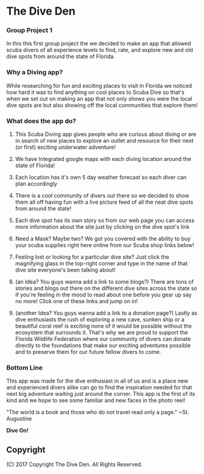 # The Dive Den

### Group Project 1

In this this first group project the we decided to make an app that allowed scuba divers of all experience levels to find, rate, and explore new and old dive spots from around the state of Florida. 

### Why a Diving app?

While researching for fun and exciting places to visit in Florida we noticed how hard it was to find anything on cool places to Scuba Dive so that's when we set out on making an app that not only shows you were the local dive spots are but also showing off the local communities that explore them!

### What does the app do?

1. This Scuba Diving app gives people who are curious about diving or are in search of new places to explore an outlet and resource for their next (or first) exciting underwater adventure!

2. We have Integrated google maps with each diving location around the state of Florida!

3. Each location has it's own 5 day weather forecast so each diver can plan accordingly

4. There is a cool community of divers out there so we decided to show them all off having fun with a live picture feed of all the neat dive spots from around the state!

5. Each dive spot has its own story so from our web page you can access more information about the site just by clicking on the dive spot's link

6. Need a Mask? Maybe two? We got you covered with the ability to buy your scuba supplies right here online from our Scuba shop links below!

7. Feeling lost or looking for a particular dive site? Just click the magnifying glass in the top-right corner and type in the name of that dive site everyone's been talking about!

8. (an Idea? You guys wanna add a link to some blogs?) There are tons of stories and blogs out there on the different dive sites across the state so if you're feeling in the mood to read about one before you gear up say no more! Click one of these links and jump on in!

9. (another Idea? You guys wanna add a link to a donation page?) Lastly as dive enthusiasts the rush of exploring a new cave, sunken ship or a beautiful coral reef is exciting none of it would be possible without the ecosystem that surrounds it. That's why we are proud to support the Florida Wildlife Federation where our community of divers can donate directly to the foundations that make our exciting adventures possible and to preserve them for our future fellow divers to come.

### Bottom Line

This app was made for the dive enthusiast in all of us and is a place new and experienced divers alike can go to find the inspiration needed for that next big adventure waiting just around the corner. This app is the first of its kind and we hope to see some familiar and new faces in the photo reel!



"The world is a book and those who do not travel read only a page." ~St. Augustine



  **Dive On!**

## Copyright

(C) 2017 Copyright The Dive Den. All Rights Reserved.

